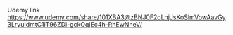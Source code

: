 Udemy link
https://www.udemy.com/share/101XBA3@zBNJ0F2oLnjJsKoSlmVowAavGy3LryuIdmtC1iT96ZDi-gckOqjEc4h-RhEwNneV/
